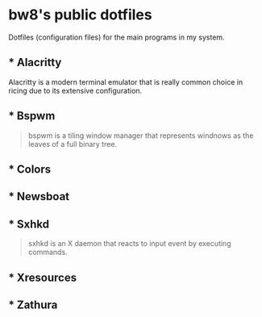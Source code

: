# bw8's public dotfiles
Dotfiles (configuration files) for the main programs in my system.
## * Alacritty
Alacritty is a modern terminal emulator that is really common choice in ricing due to its extensive configuration.
## * Bspwm
> bspwm is a tiling window manager that represents windnows as the leaves of a full binary tree.
## * Colors
## * Newsboat
## * Sxhkd
> sxhkd is an X daemon that reacts to input event by executing commands.
## * Xresources
## * Zathura
